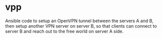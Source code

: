 # vpp
Ansible code to setup an OpenVPN tunnel between the servers A and B, then setup another VPN server on server B, so that clients can connect to server B and reach out to the free world on server A side.
